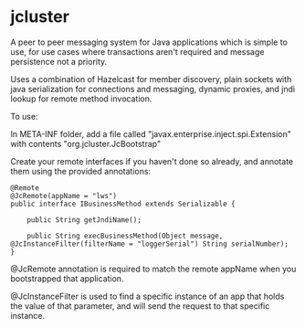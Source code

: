 # jcluster

A peer to peer messaging system for Java applications which is simple to use, for use cases where transactions aren't required and message persistence not a priority.

Uses a combination of Hazelcast for member discovery, plain sockets with java serialization for connections and messaging, dynamic proxies, and jndi lookup for remote method invocation.


To use:

In META-INF folder, add a file called "javax.enterprise.inject.spi.Extension" with contents "org.jcluster.JcBootstrap"

Create your remote interfaces if you haven't done so already, and annotate them using the provided annotations:
```
@Remote
@JcRemote(appName = "lws")
public interface IBusinessMethod extends Serializable {

    public String getJndiName();

    public String execBusinessMethod(Object message, @JcInstanceFilter(filterName = "loggerSerial") String serialNumber);
}
```

@JcRemote annotation is required to match the remote appName when you bootstrapped that application.

@JcInstanceFilter is used to find a specific instance of an app that holds the value of that parameter, and will send the request to that specific instance.

